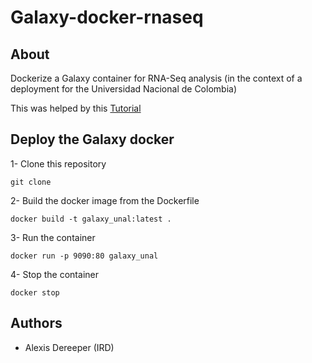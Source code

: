 # Galaxy-docker-rnaseq

## About

Dockerize a Galaxy container for RNA-Seq analysis (in the context of a deployment for the Universidad Nacional de Colombia)

This was helped by this [Tutorial](https://depot.galaxyproject.org/hub/attachments/events/2021-05-gr4-tool-devs/gr4-tool-devs-docker.pdf)

## Deploy the Galaxy docker

1- Clone this repository

```
git clone 
```

2- Build the docker image from the Dockerfile

```
docker build -t galaxy_unal:latest .
```

3- Run the container

```
docker run -p 9090:80 galaxy_unal
```

4- Stop the container

```
docker stop
```


## Authors

* Alexis Dereeper (IRD)
